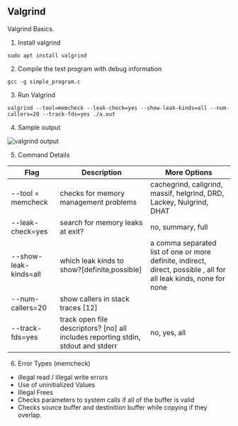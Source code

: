 ## Valgrind

Valgrind Basics. 

1. Install valgrind

```sudo apt install valgrind```

2. Compile the test program with debug information

``gcc -g simple_program.c``

3. Run Valgrind 

```valgrind --tool=memcheck --leak-check=yes --show-leak-kinds=all --num-callers=20 --track-fds=yes ./a.out```

4. Sample output

![valgrind output](Valgrind.png "Valgrind Output")


5. Command Details 

| Flag | Description | More Options |
| ----------- | --------- | -------- |
| --tool = memcheck | checks for memory management problems | cachegrind, callgrind, massif, helgrind, DRD, Lackey, Nulgrind, DHAT |
| --leak-check=yes  | search for memory leaks at exit? | no, summary, full |
| --show-leak-kinds=all  | which leak kinds to show?[definite,possible] | a comma separated list of one or more definite, indirect, direct, possible , all for all leak kinds, none for none |
| --num-callers=20  | show <number> callers in stack traces [12] | |
| --track-fds=yes  | track open file descriptors? [no] all includes reporting stdin, stdout and stderr | no, yes, all |

6. Error Types (memcheck)
 
- illegal read / illegal write errors
- Use of uninitialized Values 
- Illegal Frees
- Checks parameters to system calls if all of the buffer is valid
- Checks source buffer and destinition buffer while copying if they overlap.